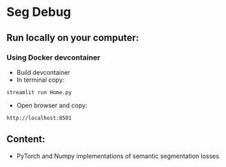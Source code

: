 # Seg Debug

## Run locally on your computer:
### Using Docker devcontainer
* Build devcontainer
* In terminal copy:
```
streamlit run Home.py
```
* Open browser and copy:
```
http://localhost:8501
```

## Content:
* PyTorch and Numpy implementations of semantic segmentation losses